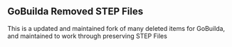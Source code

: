 ## GoBuilda Removed STEP Files

This is a updated and maintained fork of many deleted items for GoBuilda, and maintained to work through preserving STEP Files
